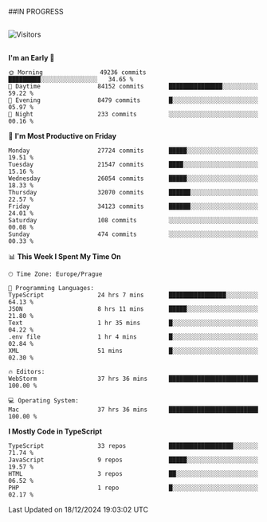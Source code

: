 ##IN PROGRESS
##
![Visitors](https://komarev.com/ghpvc/?username=petrbui&style=for-the-badge&label=Visitors+👀)



##
<!--
[![My GitHub stats](https://github-readme-stats.vercel.app/api?username=petrbui&theme=github_dark)](https://github.com/anuraghazra/github-readme-stats)

[![My wakatime stats](https://github-readme-stats.vercel.app/api/wakatime?username=petrbui&theme=github_dark)](https://github.com/anuraghazra/github-readme-stats)
-->
<!--START_SECTION:waka-->
**I'm an Early 🐤** 

```text
🌞 Morning                49236 commits       █████████░░░░░░░░░░░░░░░░   34.65 % 
🌆 Daytime                84152 commits       ███████████████░░░░░░░░░░   59.22 % 
🌃 Evening                8479 commits        █░░░░░░░░░░░░░░░░░░░░░░░░   05.97 % 
🌙 Night                  233 commits         ░░░░░░░░░░░░░░░░░░░░░░░░░   00.16 % 
```
📅 **I'm Most Productive on Friday** 

```text
Monday                   27724 commits       █████░░░░░░░░░░░░░░░░░░░░   19.51 % 
Tuesday                  21547 commits       ████░░░░░░░░░░░░░░░░░░░░░   15.16 % 
Wednesday                26054 commits       █████░░░░░░░░░░░░░░░░░░░░   18.33 % 
Thursday                 32070 commits       ██████░░░░░░░░░░░░░░░░░░░   22.57 % 
Friday                   34123 commits       ██████░░░░░░░░░░░░░░░░░░░   24.01 % 
Saturday                 108 commits         ░░░░░░░░░░░░░░░░░░░░░░░░░   00.08 % 
Sunday                   474 commits         ░░░░░░░░░░░░░░░░░░░░░░░░░   00.33 % 
```


📊 **This Week I Spent My Time On** 

```text
🕑︎ Time Zone: Europe/Prague

💬 Programming Languages: 
TypeScript               24 hrs 7 mins       ████████████████░░░░░░░░░   64.13 % 
JSON                     8 hrs 11 mins       █████░░░░░░░░░░░░░░░░░░░░   21.80 % 
Text                     1 hr 35 mins        █░░░░░░░░░░░░░░░░░░░░░░░░   04.22 % 
.env file                1 hr 4 mins         █░░░░░░░░░░░░░░░░░░░░░░░░   02.84 % 
XML                      51 mins             █░░░░░░░░░░░░░░░░░░░░░░░░   02.30 % 

🔥 Editors: 
WebStorm                 37 hrs 36 mins      █████████████████████████   100.00 % 

💻 Operating System: 
Mac                      37 hrs 36 mins      █████████████████████████   100.00 % 
```

**I Mostly Code in TypeScript** 

```text
TypeScript               33 repos            ██████████████████░░░░░░░   71.74 % 
JavaScript               9 repos             █████░░░░░░░░░░░░░░░░░░░░   19.57 % 
HTML                     3 repos             ██░░░░░░░░░░░░░░░░░░░░░░░   06.52 % 
PHP                      1 repo              █░░░░░░░░░░░░░░░░░░░░░░░░   02.17 % 
```




 Last Updated on 18/12/2024 19:03:02 UTC
<!--END_SECTION:waka-->
